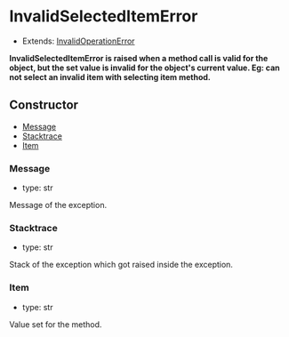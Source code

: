 # InvalidSelectedItemError

- Extends: [InvalidOperationError](./doc/api/python/exceptions/invalidoperationerror.md)

**InvalidSelectedItemError is raised when a method call is valid for the object, but the set value is invalid for the object's current value. Eg: can not select an invalid item with selecting item method.**

## Constructor<!-- {docsify-ignore} -->
- [Message](#message)
- [Stacktrace](#stacktrace)
- [Item](#item)

### Message
- type: str

Message of the exception.


### Stacktrace
- type: str

Stack of the exception which got raised inside the exception.

### Item
- type: str

Value set for the method.